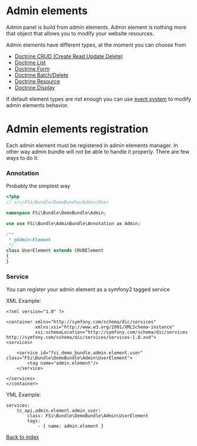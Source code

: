 # Admin elements

Admin panel is build from admin elements. Admin element is nothing more that object that allows you to modify
your website resources.

Admin elements have different types, at the moment you can choose from

* [Doctrine CRUD (Create Read Update Delete)](admin_element_crud.md)
* [Doctrine List](admin_element_list.md)
* [Doctrine Form](admin_element_form.md)
* [Doctrine Batch/Delete](admin_element_batch.md)
* [Doctrine Resource](admin_element_resource.md)
* [Doctrine Display](admin_element_display.md)

If default element types are not enough you can use [event system](events.md) to modify admin elements
behavior.

# Admin elements registration

Each admin element must be registered in admin elements manager. In other way admin bundle will not be
able to handle it properly. There are few ways to do it:

### Annotation

Probably the simplest way

```php
<?php
// src/FSi/Bundle/DemoBundle/Admin/User

namespace FSi\Bundle\DemoBundle\Admin;

use use FSi\Bundle\AdminBundle\Annotation as Admin;

/**
 * @Admin\Element
 */
class UserElement extends CRUDElement
{
}
```

### Service

You can register your admin element as a symfony2 tagged service

XML Example:
```
<?xml version="1.0" ?>

<container xmlns="http://symfony.com/schema/dic/services"
           xmlns:xsi="http://www.w3.org/2001/XMLSchema-instance"
           xsi:schemaLocation="http://symfony.com/schema/dic/services http://symfony.com/schema/dic/services/services-1.0.xsd">
<services>

    <service id="fsi_demo_bundle.admin.element.user" class="FSi\Bundle\DemoBundle\Admin\UserElement">
        <tag name="admin.element"/>
    </service>

</services>
</container>
```

YML Example:
```
services:
    tc_api.admin.element.admin_user:
        class: FSi\Bundle\DemoBundle\Admin\UserElement
        tags:
            - { name: admin.element }
```


[Back to index](index.md)
